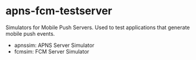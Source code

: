 # apns-fcm-testserver

Simulators for Mobile Push Servers. Used to test applications that generate mobile push events.

* apnssim: APNS Server Simulator
* fcmsim: FCM Server Simulator

